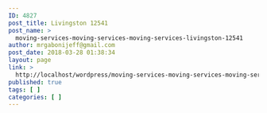 ```yaml
---
ID: 4827
post_title: Livingston 12541
post_name: >
  moving-services-moving-services-moving-services-livingston-12541
author: mrgabonijeff@gmail.com
post_date: 2018-03-28 01:38:34
layout: page
link: >
  http://localhost/wordpress/moving-services-moving-services-moving-services-livingston-12541/
published: true
tags: [ ]
categories: [ ]
---
```

